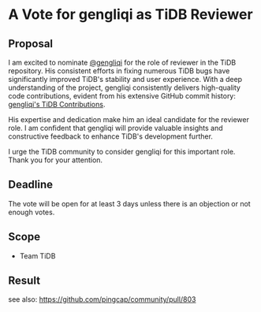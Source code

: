 # A Vote for gengliqi as TiDB Reviewer

## Proposal

I am excited to nominate [@gengliqi](https://github.com/gengliqi) for the role of reviewer in the TiDB repository. His consistent efforts in fixing numerous TiDB bugs have significantly improved TiDB's stability and user experience. With a deep understanding of the project, gengliqi consistently delivers high-quality code contributions, evident from his extensive GitHub commit history: [gengliqi's TiDB Contributions](https://github.com/pingcap/tidb/commits?author=gengliqi).

His expertise and dedication make him an ideal candidate for the reviewer role. I am confident that gengliqi will provide valuable insights and constructive feedback to enhance TiDB's development further.

I urge the TiDB community to consider gengliqi for this important role. Thank you for your attention.

## Deadline

The vote will be open for at least 3 days unless there is an objection or not enough votes.

## Scope

* Team TiDB

## Result

see also: https://github.com/pingcap/community/pull/803

